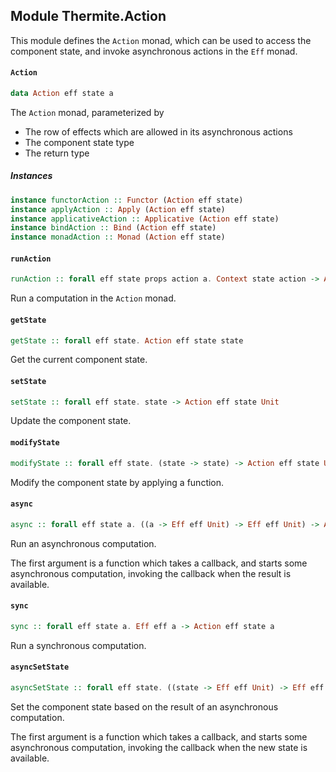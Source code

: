 ## Module Thermite.Action

This module defines the `Action` monad, which can be used to access the 
component state, and invoke asynchronous actions in the `Eff` monad.

#### `Action`

``` purescript
data Action eff state a
```

The `Action` monad, parameterized by 

- The row of effects which are allowed in its asynchronous actions
- The component state type
- The return type

##### Instances
``` purescript
instance functorAction :: Functor (Action eff state)
instance applyAction :: Apply (Action eff state)
instance applicativeAction :: Applicative (Action eff state)
instance bindAction :: Bind (Action eff state)
instance monadAction :: Monad (Action eff state)
```

#### `runAction`

``` purescript
runAction :: forall eff state props action a. Context state action -> Action eff state a -> Eff eff Unit
```

Run a computation in the `Action` monad.

#### `getState`

``` purescript
getState :: forall eff state. Action eff state state
```

Get the current component state.

#### `setState`

``` purescript
setState :: forall eff state. state -> Action eff state Unit
```

Update the component state.

#### `modifyState`

``` purescript
modifyState :: forall eff state. (state -> state) -> Action eff state Unit
```

Modify the component state by applying a function.

#### `async`

``` purescript
async :: forall eff state a. ((a -> Eff eff Unit) -> Eff eff Unit) -> Action eff state a
```

Run an asynchronous computation.

The first argument is a function which takes a callback, and starts some asynchronous computation,
invoking the callback when the result is available.

#### `sync`

``` purescript
sync :: forall eff state a. Eff eff a -> Action eff state a
```

Run a synchronous computation.

#### `asyncSetState`

``` purescript
asyncSetState :: forall eff state. ((state -> Eff eff Unit) -> Eff eff Unit) -> Action eff state Unit
```

Set the component state based on the result of an asynchronous computation.

The first argument is a function which takes a callback, and starts some asynchronous computation,
invoking the callback when the new state is available.


